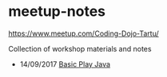 # meetup-notes

https://www.meetup.com/Coding-Dojo-Tartu/

Collection of workshop materials and notes

- 14/09/2017 [Basic Play Java](https://github.com/allixender/meetup-notes/tree/master/play-java-starter)


